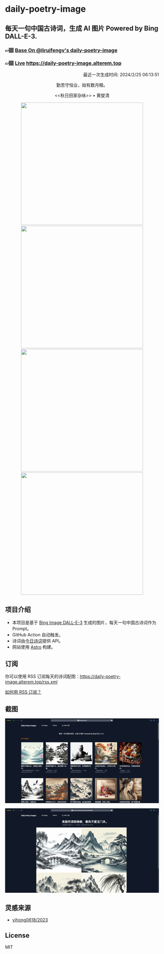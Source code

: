
# daily-poetry-image

## 每天一句中国古诗词，生成 AI 图片 Powered by Bing DALL-E-3.

### 👉🏽 [Base On @liruifengv's daily-poetry-image](https://github.com/liruifengv/daily-poetry-image)

### 👉🏽 [Live](https://daily-poetry-image.alterem.top/) https://daily-poetry-image.alterem.top

<p align="right">
  最近一次生成时间: 2024/2/25 06:13:51
</p>
<p align="center">
勤苦守恒业，始有数月粮。
</p>
<p align="center">
<<秋日田家杂咏>> • 黄燮清
</p>
<p align="center">
<img src="https://tse4.mm.bing.net/th/id/OIG4.U4eet2JHqvAnHGvTGAvh" height="400" width="400" />
<img src="https://tse1.mm.bing.net/th/id/OIG4.w6rKbIKQ93_4OPt2SXEj" height="400" width="400" />
<img src="https://tse1.mm.bing.net/th/id/OIG4.PLLLtffZrL1j_1jj3p87" height="400" width="400" />
<img src="https://tse1.mm.bing.net/th/id/OIG4.mh1QPUuV3yhQp3aQ7J1z" height="400" width="400" />
</p>

## 项目介绍

-   本项目是基于 [Bing Image DALL-E-3](https://www.bing.com/images/create) 生成的图片，每天一句中国古诗词作为 Prompt。
-   GitHub Action 自动触发。
-   诗词由[今日诗词](https://www.jinrishici.com/)提供 API。
-   网站使用 [Astro](https://astro.build) 构建。

## 订阅

你可以使用 RSS 订阅每天的诗词配图：https://daily-poetry-image.alterem.top/rss.xml

[如何用 RSS 订阅？](https://zhuanlan.zhihu.com/p/55026716)

## 截图

![图片列表](./screenshots/Snipaste_2023-12-28_21-00-26.png)

![图片详情](./screenshots/Snipaste_2023-12-28_21-00-53.png)

## 灵感来源

-   [yihong0618/2023](https://github.com/yihong0618/2023)

## License

MIT
